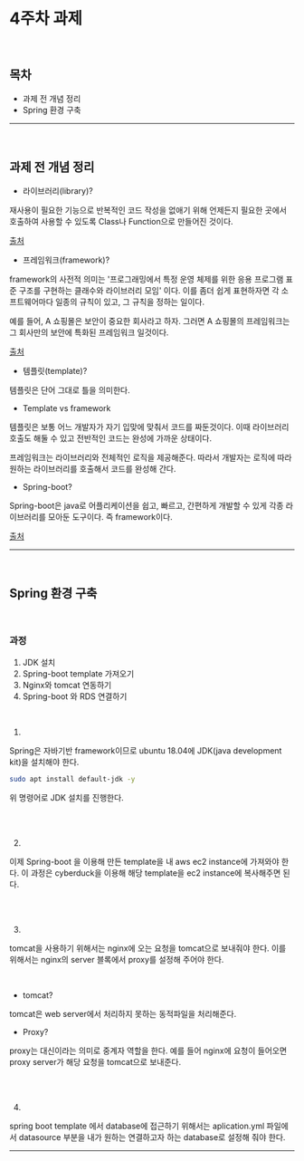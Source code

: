 # 4주차 과제

<br/>

## 목차

- 과제 전 개념 정리
- Spring 환경 구축

<hr/>

<br/>

## 과제 전 개념 정리

- 라이브러리(library)?

재사용이 필요한 기능으로 반복적인 코드 작성을 없애기 위해 언제든지 필요한 곳에서 호출하여 사용할 수 있도록 Class나 Function으로 만들어진 것이다. 

[출처](https://blog.gaerae.com/2016/11/what-is-library-and-framework-and-architecture-and-platform.html)

- 프레임워크(framework)?

framework의 사전적 의미는 '프로그래밍에서 특정 운영 체제를 위한 응용 프로그램 표준 구조를 구현하는 클래수와 라이브러리 모임' 이다. 이를 좀더 쉽게 표현하자면 각 소프트웨어마다 일종의 규칙이 있고, 그 규칙을 정하는 일이다. 

예를 들어, A 쇼핑몰은 보안이 중요한 회사라고 하자. 그러면 A 쇼핑몰의 프레임워크는 그 회사만의 보안에 특화된 프레임워크 일것이다. 

[출처](https://www.castingn.com/sourcing/kkultip_detail/110)

- 템플릿(template)?

템플릿은 단어 그대로 틀을 의미한다. 

- Template vs framework

템플릿은 보통 어느 개발자가 자기 입맞에 맞춰서 코드를 짜둔것이다. 이때 라이브러리 호출도 해둘 수 있고 전반적인 코드는 완성에 가까운 상태이다.

프레임워크는 라이브러리와 전체적인 로직을 제공해준다. 따라서 개발자는 로직에 따라 원하는 라이브러리를 호출해서 코드를 완성해 간다. 

- Spring-boot?

Spring-boot은 java로 어플리케이션을 쉽고, 빠르고, 간편하게 개발할 수 있게 각종 라이브러리를 모아둔 도구이다. 즉 framework이다. 

[출처](https://abc1211.tistory.com/639)

<hr/>

<br/>

## Spring 환경 구축

<br/>

### 과정

1. JDK 설치
2. Spring-boot template 가져오기
3. Nginx와 tomcat 연동하기
4. Spring-boot 와 RDS 연결하기 

<br/>

1.

Spring은 자바기반 framework이므로 ubuntu 18.04에 JDK(java development kit)을 설치해야 한다. 

```bash
sudo apt install default-jdk -y
```

위 명령어로 JDK 설치를 진행한다. 

<br/>

<br/>

2.

이제 Spring-boot 을 이용해 만든 template을 내 aws ec2 instance에 가져와야 한다. 이 과정은 cyberduck을 이용해 해당 template을 ec2 instance에 복사해주면 된다. 

<br/>

<br/>

3.

tomcat을 사용하기 위해서는 nginx에 오는 요청을 tomcat으로 보내줘야 한다. 이를 위해서는 nginx의 server 블록에서 proxy를 설정해 주어야 한다. 

<br/>

- tomcat?

tomcat은 web server에서 처리하지 못하는 동적파일을 처리해준다. 

- Proxy?

proxy는 대신이라는 의미로 중계자 역할을 한다. 예를 들어 nginx에 요청이 들어오면 proxy server가 해당 요청을 tomcat으로 보내준다. 

<br/>

<br/>

4.

spring boot template 에서 database에 접근하기 위해서는 aplication.yml 파일에서 datasource 부분을 내가 원하는 연결하고자 하는 database로 설정해 줘야 한다. 

<hr/>

